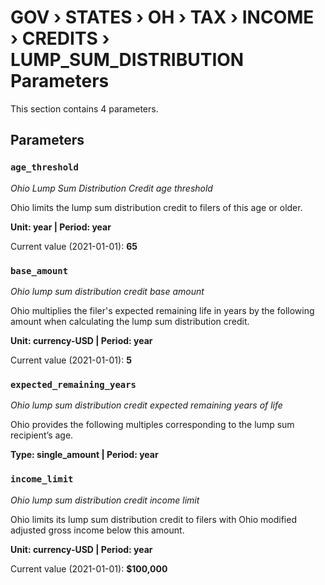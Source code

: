 # GOV › STATES › OH › TAX › INCOME › CREDITS › LUMP_SUM_DISTRIBUTION Parameters

This section contains 4 parameters.

## Parameters

### `age_threshold`
*Ohio Lump Sum Distribution Credit age threshold*

Ohio limits the lump sum distribution credit to filers of this age or older.

**Unit: year | Period: year**

Current value (2021-01-01): **65**


### `base_amount`
*Ohio lump sum distribution credit base amount*

Ohio multiplies the filer's expected remaining life in years by the following amount when calculating the lump sum distribution credit.

**Unit: currency-USD | Period: year**

Current value (2021-01-01): **5**


### `expected_remaining_years`
*Ohio lump sum distribution credit expected remaining years of life*

Ohio provides the following multiples corresponding to the lump sum recipient’s age.

**Type: single_amount | Period: year**


### `income_limit`
*Ohio lump sum distribution credit income limit*

Ohio limits its lump sum distribution credit to filers with Ohio modified adjusted gross income below this amount.

**Unit: currency-USD | Period: year**

Current value (2021-01-01): **$100,000**

